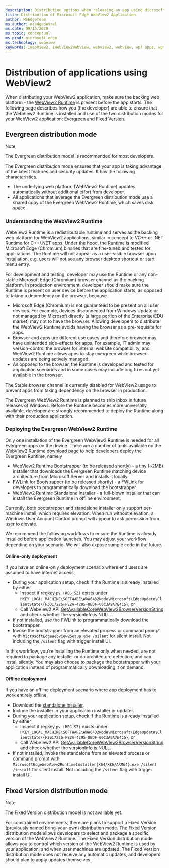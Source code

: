 ```yaml
---
description: Distribution options when releasing an app using Microsoft Edge WebView2
title: Distribution of Microsoft Edge WebView2 Application
author: MSEdgeTeam
ms.author: msedgedevrel
ms.date: 09/15/2020
ms.topic: conceptual
ms.prod: microsoft-edge
ms.technology: webview
keywords: IWebView2, IWebView2WebView, webview2, webview, wpf apps, wpf, edge, ICoreWebView2, ICoreWebView2Host, browser control, edge html
---
```


# Distribution of applications using WebView2  

When distributing your WebView2 application, make sure the backing web platform - the [WebView2 Runtime](#understanding-the-webView2-Runtime) is present before the app starts. The following page describes how you (the developer) are able to ensure that the WebView2 Runtime is installed and use of the two distribution modes for your WebView2 application:  [Evergreen](#evergreen-distribution-mode) and [Fixed Version](#fixed-version-distribution-mode).  

## Evergreen distribution mode  

> [!NOTE]
> The Evergreen distribution model is recommended for most developers.  

The Evergreen distribution mode ensures that your app is taking advantage of the latest features and security updates.  It has the following characteristics.  

*   The underlying web platform (WebView2 Runtime) updates automatically without additional effort from developer.  
*   All applications that leverage the Evergreen distribution mode use a shared copy of the Evergreen WebView2 Runtime, which saves disk space.  

### Understanding the WebView2 Runtime  

WebView2 Runtime is a redistributable runtime and serves as the backing web platform for WebView2 applications, similar in concept to VC++ or .NET Runtime for C++/.NET apps. Under the hood, the Runtime is modified Microsoft Edge (Chromium) binaries that are fine-tuned and tested for applications. The Runtime will not appear as a user-visible browser upon installation, e.g. users will not see any browser desktop shortcut or start menu entry.

For development and testing, developer may use the Runtime or any non-stable Microsoft Edge (Chromium) browser channel as the backing platform. In production environment, developer should make sure the Runtime is present on user device before the application starts, as opposed to taking a dependency on the browser, because

* Microsoft Edge (Chromium) is not guaranteed to be present on all user devices. For example, devices disconnected from Windows Update or not managed by Microsoft directly (a large portion of the Enterprise/EDU market) may not to have the browser. Allowing developers to distribute the WebView2 Runtime avoids having the browser as a pre-requisite for apps.
* Browser and apps are different use cases and therefore browser may have unintended side-effects for apps. For example, IT admin may version-control the browser for internal website compatibility, and WebView2 Runtime allows apps to stay evergreen while browser updates are being actively managed.
* As opposed to the browser, the Runtime is developed and tested for application scenarios and in some cases may include bug fixes not yet available in the browser.

The Stable browser channel is currently disabled for WebView2 usage to prevent apps from taking dependency on the browser in production.

The Evergreen WebView2 Runtime is planned to ship inbox in future releases of Windows. Before the Runtime becomes more universally available, developer are strongly recommended to deploy the Runtime along with their production application.

### Deploying the Evergreen WebView2 Runtime

Only one installation of the Evergreen WebView2 Runtime is needed for all Evergreen apps on the device. There are a number of tools available on the [WebView2 Runtime download page][Webview2Installer] to help developers deploy the Evergreen Runtime, namely

* WebView2 Runtime Bootstrapper (to be released shortly) - a tiny (~2MB) installer that downloads the Evergreen Runtime matching device architecture from Microsoft Server and installs it locally.
* FWLink for Bootstrapper (to be released shortly) - a FWLink for developers to programmatically download the bootstrapper.
* WebView2 Runtime Standalone Installer - a full-blown installer that can install the Evergreen Runtime in offline environment.

Currently, both bootstrapper and standalone installer only support per-machine install, which requires elevation. When run without elevation, a Windows User Account Control prompt will appear to ask permission from user to elevate.

We recommend the following workflows to ensure the Runtime is already installed before application launches. You may adjust your workflow depending on your scenario. We will also expose sample code in the future.

#### Online-only deployment

If you have an online-only deployment scenario where end users are assumed to have internet access,

* During your application setup, check if the Runtime is already installed by either
    * Inspect if regkey `pv (REG_SZ)` exists under `HKEY_LOCAL_MACHINE\SOFTWARE\WOW6432Node\Microsoft\EdgeUpdate\ClientState\{F3017226-FE2A-4295-8BDF-00C3A9A7E4C5}`, or
    * Call WebView2 API [GetAvailableCoreWebView2BrowserVersionString](../reference/win32/0-9-622/webview2-idl.md#getavailablecorewebview2browserversionstring) and check whether the versionInfo is NULL.
* If not installed, use the FWLink to programmatically download the bootstrapper.
* Invoke the bootstrapper from an elevated process or command prompt with `MicrosoftEdgeWebview2Setup.exe /silent` for silent install. Not including the `/silent` flag with trigger install UI.

In this workflow, you're installing the Runtime only when needed, are not required to package any installer or do architecture detection, and can install silently. You may also choose to package the bootstrapper with your application instead of programmatically downloading it on demand.

#### Offline deployment

If you have an offline deployment scenario where app deployment has to work entirely offline,

* Download the [standalone installer][Webview2Installer].
* Include the installer in your application installer or updater.  
* During your application setup, check if the Runtime is already installed by either
    * Inspect if regkey `pv (REG_SZ)` exists under `HKEY_LOCAL_MACHINE\SOFTWARE\WOW6432Node\Microsoft\EdgeUpdate\ClientState\{F3017226-FE2A-4295-8BDF-00C3A9A7E4C5}`, or
    * Call WebView2 API [GetAvailableCoreWebView2BrowserVersionString](../reference/win32/0-9-622/webview2-idl.md#getavailablecorewebview2browserversionstring) and check whether the versionInfo is NULL.
* If not installed, invoke the standalone from an elevated process or command prompt with `MicrosoftEdgeWebView2RuntimeInstaller{X64/X86/ARM64}.exe /silent /install` for silent install. Not including the `/silent` flag with trigger install UI.

## Fixed Version distribution mode  

> [!NOTE]
> The Fixed Version distribution model is not available yet.  

For constrained environments, there are plans to support a Fixed Version \(previously named bring-your-own\) distribution mode. The Fixed Version distribution mode allows developers to select and package a specific version of the WebView2 Runtime. The Fixed Version distribution mode allows you to control which version of the WebView2 Runtime is used by your application, and when user machines are updated. The Fixed Version distribution mode does not receive any automatic updates, and developers should plan to apply updates themselves.  


<!-- links -->  

[ConceptsVersioning]: ./versioning.md "Understanding browser versions and WebView2 | Microsoft Docs"  
[ReferenceWin3209622WebviewIdl]: ../reference/win32/0-9-622/webview2-idl.md  "Globals | Microsoft Docs"  

[Webview2Installer]: https://developer.microsoft.com/microsoft-edge/webview2 "WebView2 Installer"  
